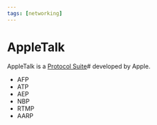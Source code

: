 ```yaml
---
tags: [networking]
---
```


# AppleTalk

AppleTalk is a [Protocol Suite](202209302301.md)# developed by Apple.

- AFP
- ATP
- AEP
- NBP
- RTMP
- AARP
